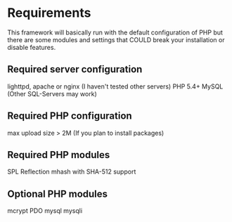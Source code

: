Requirements
============
This framework will basically run with the default configuration of PHP but there are some modules and settings that COULD break your installation or disable features.

Required server configuration
-----------------------------
lighttpd, apache or nginx (I haven't tested other servers)
PHP 5.4+
MySQL (Other SQL-Servers may work)

Required PHP configuration
--------------------------
max upload size > 2M (If you plan to install packages)

Required PHP modules
--------------------
SPL
Reflection
mhash with SHA-512 support

Optional PHP modules
--------------------
mcrypt
PDO
mysql
mysqli